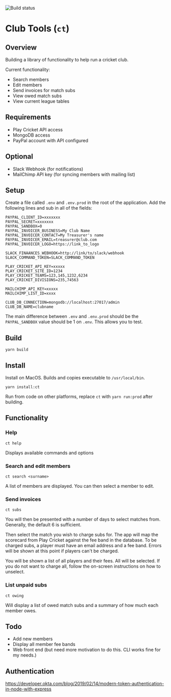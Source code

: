 ![Build status](https://github.com/c-m-hunt/club-tools/workflows/Build/badge.svg)

# Club Tools (`ct`)

## Overview
Building a library of functionality to help run a cricket club.

Current functionality:
* Search members
* Edit members 
* Send invoices for match subs
* View owed match subs
* View current league tables

## Requirements
* Play Cricket API access
* MongoDB access
* PayPal account with API configured

## Optional
* Slack Webhook (for notifications)
* MailChimp API key (for syncing members with mailing list)

## Setup
Create a file called `.env` and `.env.prod` in the root of the application. Add the following lines and sub in all of the fields:
```
PAYPAL_CLIENT_ID=xxxxxxx
PAYPAL_SECRET=xxxxxxx
PAYPAL_SANDBOX=0
PAYPAL_INVOICER_BUSINESS=My Club Name
PAYPAL_INVOICER_CONTACT=My Treasurer's name
PAYPAL_INVOICER_EMAIL=treasurer@club.com
PAYPAL_INVOICER_LOGO=https://link_to_logo

SLACK_FINAANCES_WEBHOOK=http://link/to/slack/webhook
SLACK_COMMAND_TOKEN=SLACK_COMMAND_TOKEN

PLAY_CRICKET_API_KEY=xxxxx
PLAY_CRICKET_SITE_ID=1234
PLAY_CRICKET_TEAMS=123,145,1232,6234
PLAY_CRICKET_DIVISIONS=235,74563

MAILCHIMP_API_KEY=xxxxx
MAILCHIMP_LIST_ID=xxxx

CLUB_DB_CONNECTION=mongodb://localhost:27017/admin
CLUB_DB_NAME=clubname
```

The main difference between `.env` and `.env.prod` should be the `PAYPAL_SANDBOX` value should be 1 on `.env`. This allows you to test.

## Build
```
yarn build
```
## Install
Install on MacOS. Builds and copies executable to `/usr/local/bin`.
```
yarn install:ct
```

Run from code on other platforms, replace `ct` with `yarn run:prod` after building.

## Functionality

### Help
```
ct help
```
Displays available commands and options

### Search and edit members
```
ct search <surname>
```
A list of members are displayed. You can then select a member to edit.

### Send invoices
```
ct subs
```
You will then be presented with a number of days to select matches from. Generally, the default 6 is sufficient.

Then select the match you wish to charge subs for. The app will map the scorecard from Play Cricket against the fee band in the database. To be charged subs, a player must have an email address and a fee band. Errors will be shown at this point if players can't be charged.

You will be shown a list of all players and their fees. All will be selected. If you do not want to charge all, follow the on-screen instructions on how to unselect.

### List unpaid subs
```
ct owing
```
Will display a list of owed match subs and a summary of how much each member owes.

## Todo
* Add new members
* Display all member fee bands
* Web front end (but need more motivation to do this. CLI works fine for my needs.)


## Authentication

https://developer.okta.com/blog/2019/02/14/modern-token-authentication-in-node-with-express